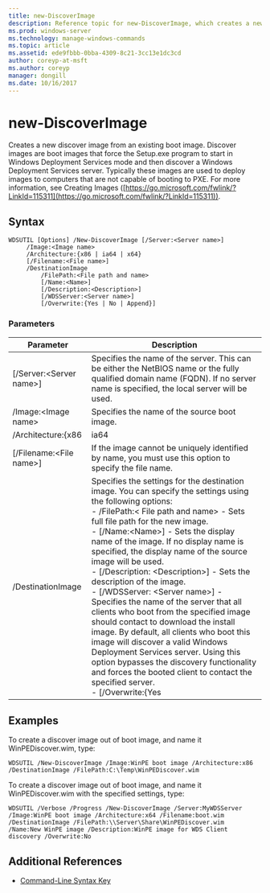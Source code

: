 ```yaml
---
title: new-DiscoverImage
description: Reference topic for new-DiscoverImage, which creates a new discover image from an existing boot image.
ms.prod: windows-server
ms.technology: manage-windows-commands
ms.topic: article
ms.assetid: ede9fbbb-0bba-4309-8c21-3cc13e1dc3cd
author: coreyp-at-msft
ms.author: coreyp
manager: dongill
ms.date: 10/16/2017
---
```


# new-DiscoverImage

Creates a new discover image from an existing boot image. Discover images are boot images that force the Setup.exe program to start in Windows Deployment Services mode and then discover a Windows Deployment Services server. Typically these images are used to deploy images to computers that are not capable of booting to PXE. For more information, see Creating Images ([https://go.microsoft.com/fwlink/?LinkId=115311](https://go.microsoft.com/fwlink/?LinkId=115311)).

## Syntax

```
WDSUTIL [Options] /New-DiscoverImage [/Server:<Server name>]
     /Image:<Image name>
     /Architecture:{x86 | ia64 | x64}
     [/Filename:<File name>]
     /DestinationImage
         /FilePath:<File path and name>
         [/Name:<Name>]
         [/Description:<Description>]
         [/WDSServer:<Server name>]
         [/Overwrite:{Yes | No | Append}]
```

### Parameters

|        Parameter         |                                                                                                                                                                                                                                                                                                                                                                                                                       Description                                                                                                                                                                                                                                                                                                                                                                                                                       |
|--------------------------|---------------------------------------------------------------------------------------------------------------------------------------------------------------------------------------------------------------------------------------------------------------------------------------------------------------------------------------------------------------------------------------------------------------------------------------------------------------------------------------------------------------------------------------------------------------------------------------------------------------------------------------------------------------------------------------------------------------------------------------------------------------------------------------------------------------------------------------------------------|
| [/Server:\<Server name>] |                                                                                                                                                                                                                                                                                                                                     Specifies the name of the server. This can be either the NetBIOS name or the fully qualified domain name (FQDN). If no server name is specified, the local server will be used.                                                                                                                                                                                                                                                                                                                                     |
|   /Image:\<Image name>   |                                                                                                                                                                                                                                                                                                                                                                                                      Specifies the name of the source boot image.                                                                                                                                                                                                                                                                                                                                                                                                       |
|    /Architecture:{x86    |                                                                                                                                                                                                                                                                                                                                                                                                                          ia64                                                                                                                                                                                                                                                                                                                                                                                                                           |
| [/Filename:\<File name>] |                                                                                                                                                                                                                                                                                                                                                                         If the image cannot be uniquely identified by name, you must use this option to specify the file name.                                                                                                                                                                                                                                                                                                                                                                          |
|    /DestinationImage     | Specifies the settings for the destination image. You can specify the settings using the following options:</br>-   /FilePath:< File path and name> - Sets full file path for the new image.</br>-   [/Name:\<Name>] - Sets the display name of the image. If no display name is specified, the display name of the source image will be used.</br>-   [/Description: \<Description>] - Sets the description of the image.</br>-   [/WDSServer: \<Server name>] - Specifies the name of the server that all clients who boot from the specified image should contact to download the install image. By default, all clients who boot this image will discover a valid Windows Deployment Services server. Using this option bypasses the discovery functionality and forces the booted client to contact the specified server.</br>-   [/Overwrite:{Yes |

## Examples

To create a discover image out of boot image, and name it WinPEDiscover.wim, type:
```
WDSUTIL /New-DiscoverImage /Image:WinPE boot image /Architecture:x86 /DestinationImage /FilePath:C:\Temp\WinPEDiscover.wim
```
To create a discover image out of boot image, and name it WinPEDiscover.wim with the specified settings, type:
```
WDSUTIL /Verbose /Progress /New-DiscoverImage /Server:MyWDSServer
/Image:WinPE boot image /Architecture:x64 /Filename:boot.wim /DestinationImage /FilePath:\\Server\Share\WinPEDiscover.wim 
/Name:New WinPE image /Description:WinPE image for WDS Client discovery /Overwrite:No
```

## Additional References

- [Command-Line Syntax Key](command-line-syntax-key.md)